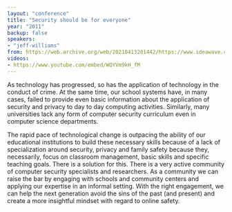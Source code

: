 ```yaml
---
layout: "conference"
title: "Security should be for everyone"
year: "2011"
backup: false
speakers:
- "jeff-williams"
from: https://web.archive.org/web/20210413201442/https://www.ideawave.ca/2011-conference/security-should-be-for-everyone
videos:
- https://www.youtube.com/embed/WQYVm9kH_fM
---
```


As technology has progressed, so has the application of technology in the
conduct of crime. At the same time, our school systems have, in many cases,
failed to provide even basic information about the application of security and
privacy to day to day computing activities. Similarly, many universities lack
any form of computer security curriculum even in computer science departments.

The rapid pace of technological change is outpacing the ability of our
educational institutions to build these necessary skills because of a lack of
specialization around security, privacy and family safety because they,
necessarily, focus on classroom management, basic skills and specific teaching
goals. There is a solution for this. There is a very active community of
computer security specialists and researchers. As a community we can raise the
bar by engaging with schools and community centers and applying our expertise
in an informal setting. With the right engagement, we can help the next
generation avoid the sins of the past (and present) and create a more
insightful mindset with regard to online safety.
